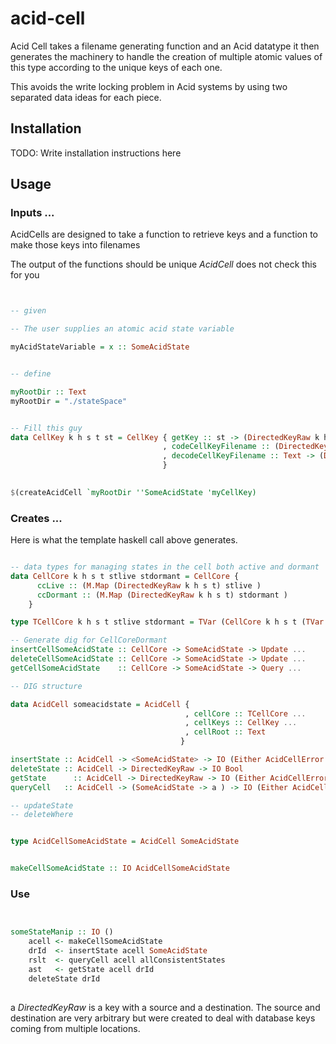 # acid-cell
Acid Cell takes a filename generating function and an Acid datatype
it then generates the machinery to handle the creation of multiple atomic values of this type according to the unique keys of each one.

This avoids the write locking problem in Acid systems by using two separated data ideas for each piece.

## Installation

TODO: Write installation instructions here

## Usage

### Inputs ...

AcidCells are designed to take a function to retrieve keys and a function to make those keys into filenames

The output of the functions should be unique *AcidCell* does not check this for you

``` haskell


-- given

-- The user supplies an atomic acid state variable

myAcidStateVariable = x :: SomeAcidState


-- define

myRootDir :: Text
myRootDir = "./stateSpace"


-- Fill this guy
data CellKey k h s t st = CellKey { getKey :: st -> (DirectedKeyRaw k h s t)
                                  , codeCellKeyFilename :: (DirectedKeyRaw k h s t) -> Text
                                  , decodeCellKeyFilename :: Text -> (DirectedKeyRaw k h s t)
                                  }
                    

$(createAcidCell `myRootDir ''SomeAcidState 'myCellKey)

```

### Creates ...

Here is what the template haskell call above generates.

``` haskell

-- data types for managing states in the cell both active and dormant
data CellCore k h s t stlive stdormant = CellCore { 
      ccLive :: (M.Map (DirectedKeyRaw k h s t) stlive )
      ccDormant :: (M.Map (DirectedKeyRaw k h s t) stdormant )
    }

type TCellCore k h s t stlive stdormant = TVar (CellCore k h s t (TVar stlive) (TVar stdormant))

-- Generate dig for CellCoreDormant
insertCellSomeAcidState :: CellCore -> SomeAcidState -> Update ...
deleteCellSomeAcidState :: CellCore -> SomeAcidState -> Update ...
getCellSomeAcidState    :: CellCore -> SomeAcidState -> Query ...   

-- DIG structure 

data AcidCell someacidstate = AcidCell {                                      
                                       , cellCore :: TCellCore ... 
                                       , cellKeys :: CellKey ...
                                       , cellRoot :: Text
                                      }

insertState :: AcidCell -> <SomeAcidState> -> IO (Either AcidCellError DirectedKeyRaw)
deleteState :: AcidCell -> DirectedKeyRaw -> IO Bool
getState      :: AcidCell -> DirectedKeyRaw -> IO (Either AcidCellError SomeAcidState)
queryCell   :: AcidCell -> (SomeAcidState -> a ) -> IO (Either AcidCellError (monoid a))

-- updateState
-- deleteWhere


type AcidCellSomeAcidState = AcidCell SomeAcidState


makeCellSomeAcidState :: IO AcidCellSomeAcidState

``` 

### Use

``` haskell


someStateManip :: IO ()
    acell <- makeCellSomeAcidState
    drId  <- insertState acell SomeAcidState
    rslt  <- queryCell acell allConsistentStates 
    ast   <- getState acell drId
    deleteState drId 
    

```

a *DirectedKeyRaw* is a key with a source and a destination.  The source and destination are very arbitrary but were
created to deal with database keys coming from multiple locations.  

